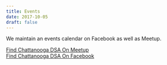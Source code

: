 ```yaml
---
title: Events
date: 2017-10-05
draft: false
---
```


We maintain an events calendar on Facebook as well as Meetup.

<div class="grid-x">
<div class="cell-small-6 donate_block"><a href="https://www.meetup.com/Chattanooga-Democratic-Socialists-of-America/events/" class="paypal_donate">
<span class="fab fa-meetup fa-lg"></span> Find Chattanooga DSA
On Meetup</a></div>

<div class="cell-small-6 donate_block"><a href="https://www.facebook.com/ChattanoogaDemocraticSocialistsofAmerica/events/" class="paypal_donate">
<span class="fab fa-facebook-f fa-lg"></span> Find Chattanooga DSA
On Facebook</a></div>
</div>
